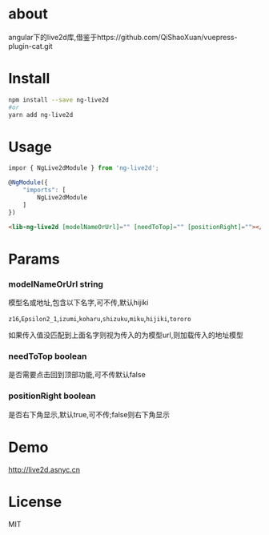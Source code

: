 # about
angular下的live2d库,借鉴于https://github.com/QiShaoXuan/vuepress-plugin-cat.git

# Install

``` bash
npm install --save ng-live2d
#or
yarn add ng-live2d
```

# Usage
``` js
impor { NgLive2dModule } from 'ng-live2d';

@NgModule({
    "imports": [
        NgLive2dModule
    ]
})
```
``` html
<lib-ng-live2d [modelNameOrUrl]="" [needToTop]="" [positionRight]=""></lib-ng-live2d>
```
# Params
### modelNameOrUrl string
模型名或地址,包含以下名字,可不传,默认hijiki

`z16`,`Epsilon2_1`,`izumi`,`koharu`,`shizuku`,`miku`,`hijiki`,`tororo`

如果传入值没匹配到上面名字则视为传入的为模型url,则加载传入的地址模型

### needToTop boolean
是否需要点击回到顶部功能,可不传默认false

### positionRight boolean
是否右下角显示,默认true,可不传;false则右下角显示

# Demo
http://live2d.asnyc.cn

# License
MIT
